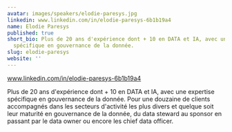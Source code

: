 ```yaml
---
avatar: images/speakers/elodie-paresys.jpg
linkedin: www.linkedin.com/in/elodie-paresys-6b1b19a4
name: Elodie Paresys
published: true
short_bio: Plus de 20 ans d'expérience dont + 10 en DATA et IA, avec une expertise
  spécifique en gouvernance de la donnée.
slug: elodie-paresys
website: ''
---
```


www.linkedin.com/in/elodie-paresys-6b1b19a4

Plus de 20 ans d'expérience dont + 10 en DATA et IA, avec une expertise spécifique en gouvernance de la donnée. Pour une douzaine de clients accompagnés dans les secteurs d'activité les plus divers et quelque soit leur maturité en gouvernance de la donnée, du data steward au sponsor en passant par le data owner ou encore les chief data officer.